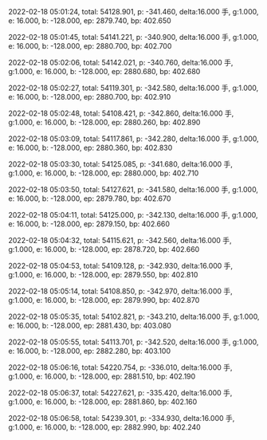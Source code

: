 2022-02-18 05:01:24, total: 54128.901, p: -341.460, delta:16.000 手, g:1.000, e: 16.000, b: -128.000, ep: 2879.740, bp: 402.650

2022-02-18 05:01:45, total: 54141.221, p: -340.900, delta:16.000 手, g:1.000, e: 16.000, b: -128.000, ep: 2880.700, bp: 402.700

2022-02-18 05:02:06, total: 54142.021, p: -340.760, delta:16.000 手, g:1.000, e: 16.000, b: -128.000, ep: 2880.680, bp: 402.680

2022-02-18 05:02:27, total: 54119.301, p: -342.580, delta:16.000 手, g:1.000, e: 16.000, b: -128.000, ep: 2880.700, bp: 402.910

2022-02-18 05:02:48, total: 54108.421, p: -342.860, delta:16.000 手, g:1.000, e: 16.000, b: -128.000, ep: 2880.260, bp: 402.890

2022-02-18 05:03:09, total: 54117.861, p: -342.280, delta:16.000 手, g:1.000, e: 16.000, b: -128.000, ep: 2880.360, bp: 402.830

2022-02-18 05:03:30, total: 54125.085, p: -341.680, delta:16.000 手, g:1.000, e: 16.000, b: -128.000, ep: 2880.000, bp: 402.710

2022-02-18 05:03:50, total: 54127.621, p: -341.580, delta:16.000 手, g:1.000, e: 16.000, b: -128.000, ep: 2879.780, bp: 402.670

2022-02-18 05:04:11, total: 54125.000, p: -342.130, delta:16.000 手, g:1.000, e: 16.000, b: -128.000, ep: 2879.150, bp: 402.660

2022-02-18 05:04:32, total: 54115.621, p: -342.560, delta:16.000 手, g:1.000, e: 16.000, b: -128.000, ep: 2878.720, bp: 402.660

2022-02-18 05:04:53, total: 54109.128, p: -342.930, delta:16.000 手, g:1.000, e: 16.000, b: -128.000, ep: 2879.550, bp: 402.810

2022-02-18 05:05:14, total: 54108.850, p: -342.970, delta:16.000 手, g:1.000, e: 16.000, b: -128.000, ep: 2879.990, bp: 402.870

2022-02-18 05:05:35, total: 54102.821, p: -343.210, delta:16.000 手, g:1.000, e: 16.000, b: -128.000, ep: 2881.430, bp: 403.080

2022-02-18 05:05:55, total: 54113.701, p: -342.520, delta:16.000 手, g:1.000, e: 16.000, b: -128.000, ep: 2882.280, bp: 403.100

2022-02-18 05:06:16, total: 54220.754, p: -336.010, delta:16.000 手, g:1.000, e: 16.000, b: -128.000, ep: 2881.510, bp: 402.190

2022-02-18 05:06:37, total: 54227.621, p: -335.420, delta:16.000 手, g:1.000, e: 16.000, b: -128.000, ep: 2881.860, bp: 402.160

2022-02-18 05:06:58, total: 54239.301, p: -334.930, delta:16.000 手, g:1.000, e: 16.000, b: -128.000, ep: 2882.990, bp: 402.240